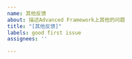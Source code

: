 ```yaml
---
name: 其他反馈
about: 描述Advanced Framework上其他的问题
title: "[其他反馈]"
labels: good first issue
assignees: ''

---
```



